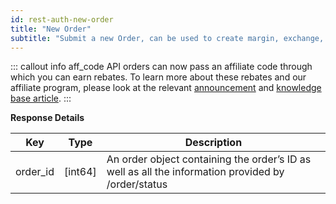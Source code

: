 ```yaml
---
id: rest-auth-new-order
title: "New Order"
subtitle: "Submit a new Order, can be used to create margin, exchange, and derivative orders."
---
```


::: callout info aff_code
API orders can now pass an affiliate code through which you can earn rebates. To learn more about these rebates and our affiliate program, please look at the relevant [announcement](https://blog.bitfinex.com/announcements/the-revolution-continues/) and [knowledge base article](https://support.bitfinex.com/hc/en-us/articles/360036965234-The-Bitfinex-Affiliate-Program).
:::


**Response Details**

Key | Type | Description
-- | -- | --
order_id  |  [int64]  |  An order object containing the order’s ID as well as all the information provided by /order/status
